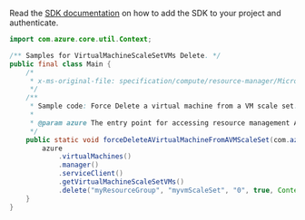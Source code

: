 Read the [SDK documentation](https://github.com/Azure/azure-sdk-for-java/blob/azure-resourcemanager_2.15.0/sdk/resourcemanager/azure-resourcemanager/README.md) on how to add the SDK to your project and authenticate.

```java
import com.azure.core.util.Context;

/** Samples for VirtualMachineScaleSetVMs Delete. */
public final class Main {
    /*
     * x-ms-original-file: specification/compute/resource-manager/Microsoft.Compute/stable/2022-03-01/ComputeRP/examples/virtualMachineScaleSetExamples/VirtualMachineScaleSetVM_Delete_Force.json
     */
    /**
     * Sample code: Force Delete a virtual machine from a VM scale set.
     *
     * @param azure The entry point for accessing resource management APIs in Azure.
     */
    public static void forceDeleteAVirtualMachineFromAVMScaleSet(com.azure.resourcemanager.AzureResourceManager azure) {
        azure
            .virtualMachines()
            .manager()
            .serviceClient()
            .getVirtualMachineScaleSetVMs()
            .delete("myResourceGroup", "myvmScaleSet", "0", true, Context.NONE);
    }
}
```
